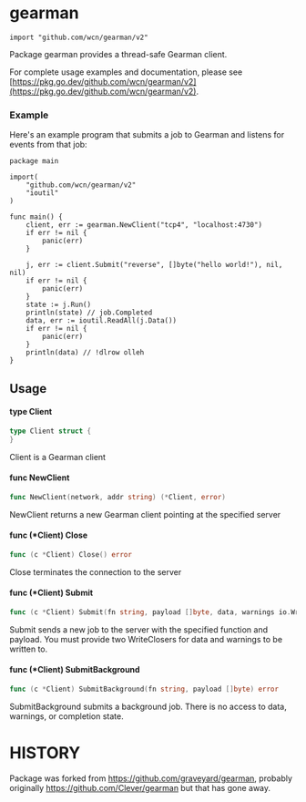 # gearman

    import "github.com/wcn/gearman/v2"

Package gearman provides a thread-safe Gearman client.

For complete usage examples and documentation, please see [https://pkg.go.dev/github.com/wcn/gearman/v2](https://pkg.go.dev/github.com/wcn/gearman/v2).


### Example

Here's an example program that submits a job to Gearman and listens for events
from that job:

    package main

    import(
    	"github.com/wcn/gearman/v2"
    	"ioutil"
    )

    func main() {
    	client, err := gearman.NewClient("tcp4", "localhost:4730")
    	if err != nil {
    		panic(err)
    	}

    	j, err := client.Submit("reverse", []byte("hello world!"), nil, nil)
    	if err != nil {
    		panic(err)
    	}
    	state := j.Run()
    	println(state) // job.Completed
    	data, err := ioutil.ReadAll(j.Data())
    	if err != nil {
    		panic(err)
    	}
    	println(data) // !dlrow olleh
    }

## Usage

#### type Client

```go
type Client struct {
}
```

Client is a Gearman client

#### func  NewClient

```go
func NewClient(network, addr string) (*Client, error)
```
NewClient returns a new Gearman client pointing at the specified server

#### func (*Client) Close

```go
func (c *Client) Close() error
```
Close terminates the connection to the server

#### func (*Client) Submit

```go
func (c *Client) Submit(fn string, payload []byte, data, warnings io.WriteCloser) (*job.Job, error)
```
Submit sends a new job to the server with the specified function and payload.
You must provide two WriteClosers for data and warnings to be written to.

#### func (*Client) SubmitBackground

```go
func (c *Client) SubmitBackground(fn string, payload []byte) error
```
SubmitBackground submits a background job. There is no access to data, warnings,
or completion state.

# HISTORY

Package was forked from https://github.com/graveyard/gearman, probably
originally https://github.com/Clever/gearman but that has gone away.
